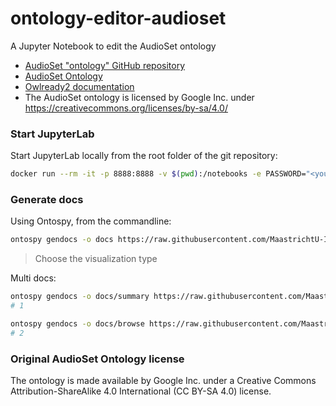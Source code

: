 # ontology-editor-audioset
A Jupyter Notebook to edit the AudioSet ontology

* [AudioSet "ontology" GitHub repository](https://github.com/audioset/ontology)
* [AudioSet Ontology](https://research.google.com/audioset///ontology/index.html)
* [Owlready2 documentation](https://owlready2.readthedocs.io/en/latest/)
* The AudioSet ontology is licensed by Google Inc. under https://creativecommons.org/licenses/by-sa/4.0/

### Start JupyterLab

Start JupyterLab locally from the root folder of the git repository:

```bash
docker run --rm -it -p 8888:8888 -v $(pwd):/notebooks -e PASSWORD="<your_secret>" umids/jupyterlab:latest
```

### Generate docs

Using Ontospy, from the commandline:

```bash
ontospy gendocs -o docs https://raw.githubusercontent.com/MaastrichtU-IDS/ontology-editor-audioset/master/ontologies/audioset.rdf
```

> Choose the visualization type

Multi docs:

```bash
ontospy gendocs -o docs/summary https://raw.githubusercontent.com/MaastrichtU-IDS/ontology-editor-audioset/master/ontologies/audioset.rdf
# 1

ontospy gendocs -o docs/browse https://raw.githubusercontent.com/MaastrichtU-IDS/ontology-editor-audioset/master/ontologies/audioset.rdf
# 2
```

### Original AudioSet Ontology license

The ontology is made available by Google Inc. under a Creative Commons Attribution-ShareAlike 4.0 International (CC BY-SA 4.0) license.

